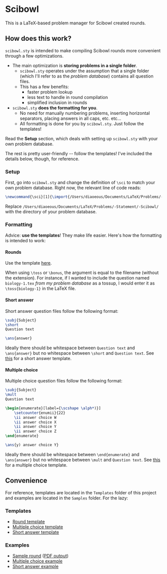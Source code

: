 # Scibowl
This is a LaTeX-based problem manager for Scibowl created rounds.

## How does this work?

`scibowl.sty` is intended to make compiling Scibowl rounds more convenient through a few optimizations.
* The main optimization is **storing problems in a single folder**.
    * `scibowl.sty` operates under the assumption that a single folder (which I'll refer to as the *problem database*) contains all question files.
    * This has a few benefits:
        * faster problem lookup
        * less text to handle in round compilation
        * simplified inclusion in rounds
* `scibowl.sty` **does the formatting for you**.
    * No need for manually numbering problems, inserting horizontal separators, placing answers in all caps, etc. etc...
    * All formatting is done for you by `scibowl.sty`. Just follow the templates!

Read the **Setup** section, which deals with setting up `scibowl.sty` with your own problem database.

The rest is pretty user-friendly -- follow the templates! I've included the details below, though, for reference.

### Setup
First, go into `scibowl.sty` and change the definition of `\sci` to match your own problem database. Right now, the relevant line of code reads:
```latex
\newcommand{\sci}[1]{\import{/Users/diaoeous/Documents/LaTeX/Problems/-Statement/-Scibowl/}{#1.tex}}
```
Replace `/Users/diaoeous/Documents/LaTeX/Problems/-Statement/-Scibowl/` with the directory of your problem database.

### Formatting

Advice: **use the templates**! They make life easier. Here's how the formatting is intended to work:

#### Rounds
Use the template [here](Templates/round-template.tex).

When using `\toss` or `\bonus`, the argument is equal to the filename (without the extension). For instance, if I wanted to include the question named `biology-1.tex` *from my problem database* as a tossup, I would enter it as `\toss{biology-1}` in the LaTeX file.

#### Short answer
Short answer question files follow the following format:
```latex
\subj{Subject}
\short
Question text

\ans{answer}
```
Ideally there should be whitespace between `Question text` and `\ans{answer}` but no whitespace between `\short` and `Question text`. See [this](Templates/short-template.tex) for a short answer template.

#### Multiple choice
Multiple choice question files follow the following format:
```latex
\subj{Subject}
\mult
Question text

\begin{enumerate}[label={\scshape \alph*)}]
    \setcounter{enumii}{22}
    \ii answer choice W
    \ii answer choice X
    \ii answer choice Y
    \ii answer choice Z
\end{enumerate}

\ans{y) answer choice Y}
```
Ideally there should be whitespace between `\end{enumerate}` and `\ans{answer}` but no whitespace between `\mult` and `Question text`. See [this](Templates/mult-template.tex) for a multiple choice template.

## Convenience

For reference, templates are located in the `Templates` folder of this project and examples are located in the `Samples` folder. For the lazy:

### Templates
* [Round template](Templates/round-template.tex)
* [Multiple choice template](Templates/mult-template.tex)
* [Short answer template](Templates/short-template.tex)

### Examples
* [Sample round](Samples/sample-round.tex) ([PDF output](Samples/sample-round.pdf))
* [Multiple choice example](Samples/mult-example.tex)
* [Short answer example](Samples/short-example.tex)
